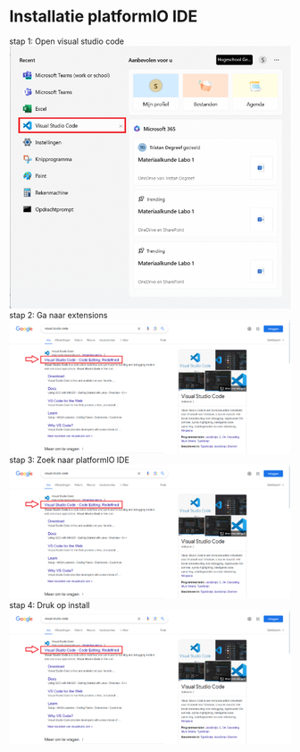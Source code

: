 # Installatie platformIO IDE
stap 1: Open visual studio code 
![Tux, the Linux mascot](/images/platformio1.png)
stap 2: Ga naar extensions 
![Tux, the Linux mascot](/images/VSCode_1.png)
stap 3: Zoek naar platformIO IDE
![Tux, the Linux mascot](/images/VSCode_1.png)
stap 4: Druk op install
![Tux, the Linux mascot](/images/VSCode_1.png)
